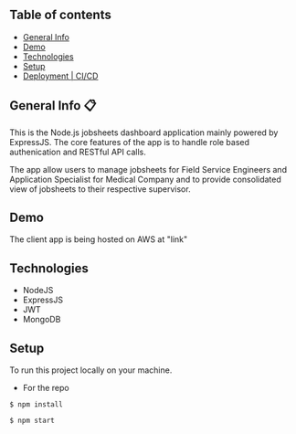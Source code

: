 ## Table of contents

- [ General Info ](#general-info)
- [ Demo ](#demo)
- [ Technologies ](#technologies)
- [ Setup ](#setup)
- [ Deployment | CI/CD ](#deployment)

## General Info :clipboard:

This is the Node.js jobsheets dashboard application mainly powered by ExpressJS. The core features of the app is to handle role based authenication and RESTful API calls.

The app allow users to manage jobsheets for Field Service Engineers and Application Specialist for Medical Company and to provide consolidated view of jobsheets to their respective supervisor.

## Demo

The client app is being hosted on AWS at "link"

## Technologies

- NodeJS
- ExpressJS
- JWT
- MongoDB

## Setup

To run this project locally on your machine.

- For the repo

```
$ npm install

$ npm start

```

